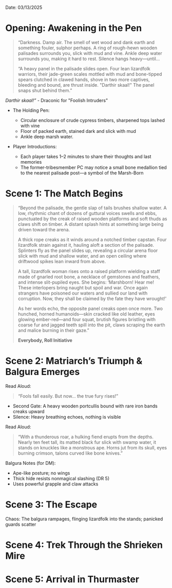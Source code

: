 Date: 03/13/2025
# Opening: Awakening in the Pen

> “Darkness. Damp air. The smell of wet wood and dank earth and something fouler, sulphor perhaps. A ring of rough-hewn wooden palisades surrounds you, slick with mud and vine. Ankle deep water surrounds you, making it hard to rest. Silence hangs heavy—until…
> 
> “A heavy panel in the palisade slides open. Four lean lizardfolk warriors, their jade-green scales mottled with mud and bone-tipped spears clutched in clawed hands, shove in two more captives, bleeding and bound, are thrust inside. "Darthir skaal!" The panel snaps shut behind them.”

*Darthir skaal!”* - Draconic for "Foolish Intruders"

- The Holding Pen:
    - Circular enclosure of crude cypress timbers, sharpened tops lashed with vine
    - Floor of packed earth, stained dark and slick with mud
    - Ankle deep marsh water.

- Player Introductions:
    - Each player takes 1–2 minutes to share their thoughts and last memories
    - The former-tribesmember PC may notice a small bone medallion tied to the nearest palisade post—a symbol of the Marsh-Born
# Scene 1: The Match Begins

> “Beyond the palisade, the gentle slap of tails brushes shallow water. A low, rhythmic chant of dozens of guttural voices swells and ebbs, punctuated by the creak of raised wooden platforms and soft thuds as claws shift on timber. A distant splash hints at something large being driven toward the arena.
> 
> A thick rope creaks as it winds around a notched timber capstan. Four lizardfolk strain against it, hauling aloft a section of the palisade. Splinters fly as the panel slides up, revealing a circular arena floor slick with mud and shallow water, and an open ceiling where driftwood spikes lean inward from above.
> 
> A tall, lizardfolk woman rises onto a raised platform wielding a staff made of gnarled root bone, a necklace of gemstones and feathers, and intense slit-pupiled eyes. She begins: ‘Marshborn! Hear me! These interlopers bring naught but spoil and war. Once again strangers have poisoned our waters and sullied our land with corruption. Now, they shall be claimed by the fate they have wrought!'
>
>As her words echo, the opposite panel creaks open once more. Two hunched, horned humanoids—skin cracked like old leather, eyes glowing ember-red—and four squat, brutish figures bristling with coarse fur and jagged teeth spill into the pit, claws scraping the earth and malice burning in their gaze.”
>
>**Everybody, Roll Initiative**

# Scene 2: Matriarch’s Triumph & Balgura Emerges

Read Aloud:

> “Fools fall easily. But now… the true fury rises!”

- Second Gate: A heavy wooden portcullis bound with rare iron bands creaks upward
- Silence: Heavy breathing echoes, nothing is visible

Read Aloud:

> “With a thunderous roar, a hulking fiend erupts from the depths. Nearly ten feet tall, its matted black fur slick with swamp water, it stands on knuckles like a monstrous ape. Horns jut from its skull, eyes burning crimson, talons curved like bone knives.”

Balgura Notes (for DM):
- Ape-like posture; no wings
- Thick hide resists nonmagical slashing (DR 5)
- Uses powerful grapple and claw attacks
# Scene 3: The Escape

Chaos: The balgura rampages, flinging lizardfolk into the stands; panicked guards scatter
# Scene 4: Trek Through the Shrieken Mire
# Scene 5: Arrival in Thurmaster

